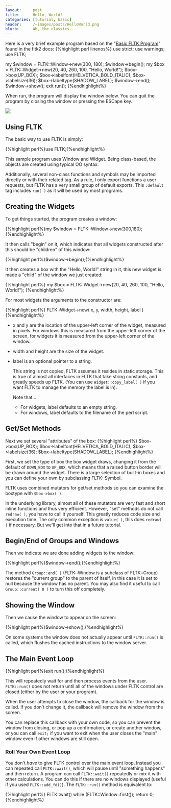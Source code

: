 ```yaml
---
layout:     post
title:      Hello, World!
categories: [tutorial, basic]
header:     /~images/posts/HelloWorld.png
blurb:      Ah, the classics...
---
```

Here is a very brief example program based on the
"[Basic FLTK Program](http://fltk.org/doc-2.0/html/example1.html)" found in
the fltk2 docs:
{%highlight perl linenos%}
use strict;
use warnings;
use FLTK;

my $window = FLTK::Window->new(300, 180);
$window->begin();
my $box = FLTK::Widget->new(20, 40, 260, 100, "Hello, World!");
$box->box(UP_BOX);
$box->labelfont(HELVETICA_BOLD_ITALIC);
$box->labelsize(36);
$box->labeltype(SHADOW_LABEL);
$window->end();
$window->show();
exit run();
{%endhighlight%}

When run, the program will display the window below. You can quit the program
by closing the window or pressing the ESCape key.

<image class="center noborder" src="/~images/posts/HelloWorld.png" />

## Using FLTK

The basic way to use FLTK is simply:

{%highlight perl%}use FLTK;{%endhighlight%}

This sample program uses Window and Widget. Being class-based, the objects are
created using typical OO syntax.

Additionally, several non-class functions and symbols may be imported directly
or with their related tag. As a rule, I only export functions a user requests,
but FLTK has a very small group of default exports. This <code>:default</code>
tag includes <code>run( )</code> as it will be used by most programs.

## Creating the Widgets

To get things started, the program creates a window:

{%highlight perl%}my $window = FLTK::Window->new(300,180);{%endhighlight%}

It then calls "begin" on it, which indicates that all widgets constructed
after this should be "children" of this window:

{%highlight perl%}$window->begin();{%endhighlight%}

It then creates a box with the "Hello, World!" string in it, this new widget
is made a "child" of the window we just created:

{%highlight perl%}
my $box = FLTK::Widget->new(20, 40, 260, 100, "Hello, World!");
{%endhighlight%}

For most widgets the arguments to the constructor are:

{%highlight perl%}
FLTK::Widget->new( x, y, width, height, label )
{%endhighlight%}

* x and y are the location of the upper-left corner of
  the widget, measured in pixels. For windows this is measured from the
  upper-left corner of the screen, for widgets it is measured from the
  upper-left corner of the window.
* width and height are the size of the widget.
* label is an optional pointer to a string.

  This string is not copied, FLTK assumes it resides in static storage. This
  is true of almost all interfaces in FLTK that take string constants, and
  greatly speeds up FLTK. (You can use <code>Widget::copy_label( )</code> if
  you want FLTK to manage the memory the label is in).

  Note that...
  * For widgets, label defaults to an empty string.
  * For windows, label defaults to the filename of the perl script.

## Get/Set Methods

Next we set several "attributes" of the box:
{%highlight perl%}
$box->box(UP_BOX);
$box->labelfont(HELVETICA_BOLD_ITALIC);
$box->labelsize(36);
$box->labeltype(SHADOW_LABEL);
{%endhighlight%}

First, we set the type of box the box widget draws, changing it from the
default of <code>DOWN_BOX</code> to <code>UP_BOX</code>, which means that a
raised button border will be drawn around the widget. There is a large
selection of built-in boxes and you can define your own by subclassing
FLTK::Symbol.

FLTK uses combined mutators for get/set methods so you can examine the boxtype
with <code>$box->box( )</code>.

In the underlying library, almost all of these mutators are very fast and
short inline functions and thus very efficient. However, "set" methods do not
call <code>redraw( )</code>, you have to call it yourself. This greatly
reduces code size and execution time. The only common exception is
<code>value( )</code>, this does <code>redraw( )</code> if necessary. But
we'll get into that in a future tutorial.

## Begin/End of Groups and Windows

Then we indicate we are done adding widgets to the window:

{%highlight perl%}$window->end();{%endhighlight%}

The method <code>Group::end( )</code> (FLTK::Window is a subclass of
FLTK::Group) restores the "current group" to the parent of itself, in this
case it is set to null because the window has no parent. You may also find it
useful to call <code>Group::current( 0 )</code> to turn this off completely.

## Showing the Window

Then we cause the window to appear on the screen:

{%highlight perl%}$window->show();{%endhighlight%}

On some systems the window does not actually appear until
<code>FLTK::run()</code> is called, which flushes the cached instructions to
the window server.

## The Main Event Loop

{%highlight perl%}exit run();{%endhighlight%}

This will repeatedly wait for and then process events from the user.
<code>FLTK::run()</code> does not return until all of the windows under FLTK
control are closed (either by the user or your program).

When the user attempts to close the window, the callback for the window is
called. If you don't change it, the callback will remove the window from the
screen.

You can replace this callback with your own code, so you can prevent the
window from closing, or pop up a confirmation, or create another window, or
you can call <code>exit;</code> if you want to exit when the user closes the
"main" window even if other windows are still open.

### Roll Your Own Event Loop

You don't <em>have</em> to give FLTK control over the main event loop. Instead
you can repeated call <code>FLTK::wait()</code>, which will pause until
"something happens" and then return. A program can call
<code>FLTK::wait()</code> repeatedly or mix it with other calculations. You
can do this if there are no windows displayed (useful if you used
<code>FLTK::add_fd()</code>). The <code>FLTK::run()</code> method is
equivalent to:

{%highlight perl%}
FLTK::wait() while (FLTK::Window::first());
return 0;
{%endhighlight%}
